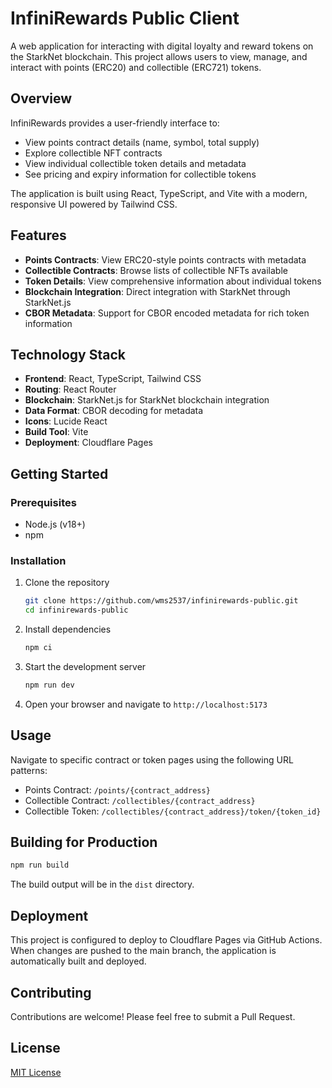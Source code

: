 # InfiniRewards Public Client

A web application for interacting with digital loyalty and reward tokens on the StarkNet blockchain. This project allows users to view, manage, and interact with points (ERC20) and collectible (ERC721) tokens.

## Overview

InfiniRewards provides a user-friendly interface to:

- View points contract details (name, symbol, total supply)
- Explore collectible NFT contracts
- View individual collectible token details and metadata
- See pricing and expiry information for collectible tokens

The application is built using React, TypeScript, and Vite with a modern, responsive UI powered by Tailwind CSS.

## Features

- **Points Contracts**: View ERC20-style points contracts with metadata
- **Collectible Contracts**: Browse lists of collectible NFTs available
- **Token Details**: View comprehensive information about individual tokens
- **Blockchain Integration**: Direct integration with StarkNet through StarkNet.js
- **CBOR Metadata**: Support for CBOR encoded metadata for rich token information

## Technology Stack

- **Frontend**: React, TypeScript, Tailwind CSS
- **Routing**: React Router
- **Blockchain**: StarkNet.js for StarkNet blockchain integration
- **Data Format**: CBOR decoding for metadata
- **Icons**: Lucide React
- **Build Tool**: Vite
- **Deployment**: Cloudflare Pages

## Getting Started

### Prerequisites

- Node.js (v18+)
- npm

### Installation

1. Clone the repository
   ```bash
   git clone https://github.com/wms2537/infinirewards-public.git
   cd infinirewards-public
   ```

2. Install dependencies
   ```bash
   npm ci
   ```

3. Start the development server
   ```bash
   npm run dev
   ```

4. Open your browser and navigate to `http://localhost:5173`

## Usage

Navigate to specific contract or token pages using the following URL patterns:

- Points Contract: `/points/{contract_address}`
- Collectible Contract: `/collectibles/{contract_address}`
- Collectible Token: `/collectibles/{contract_address}/token/{token_id}`

## Building for Production

```bash
npm run build
```

The build output will be in the `dist` directory.

## Deployment

This project is configured to deploy to Cloudflare Pages via GitHub Actions. When changes are pushed to the main branch, the application is automatically built and deployed.

## Contributing

Contributions are welcome! Please feel free to submit a Pull Request.

## License

[MIT License](LICENSE) 
